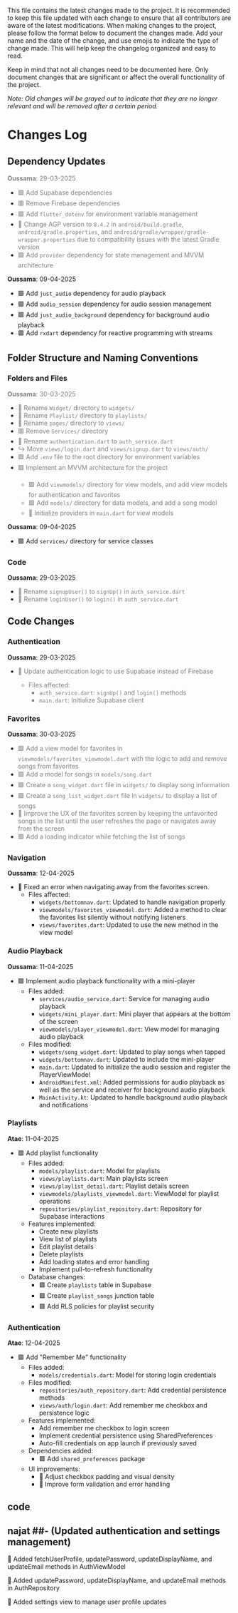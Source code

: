 This file contains the latest changes made to the project. It is recommended to keep this file updated with each change to ensure that all contributors are aware of the latest modifications. When making changes to the project, please follow the format below to document the changes made. Add your name and the date of the change, and use emojis to indicate the type of change made. This will help keep the changelog organized and easy to read.

Keep in mind that not all changes need to be documented here. Only document changes that are significant or affect the overall functionality of the project.

_Note: Old changes will be grayed out to indicate that they are no longer relevant and will be removed after a certain period._

# Changes Log

## Dependency Updates
<span style="color:gray">**Oussama**: 29-03-2025
- <span style="color:gray">🟩 Add Supabase dependencies
- <span style="color:gray">🟥 Remove Firebase dependencies
- <span style="color:gray">🟩 Add `flutter_dotenv` for environment variable management
- <span style="color:gray">🔷 Change AGP version to `8.4.2` in `android/build.gradle`, `android/gradle.properties`, and `android/gradle/wrapper/gradle-wrapper.properties` due to compatibility issues with the latest Gradle version
- <span style="color:gray">🟩 Add `provider` dependency for state management and MVVM architecture

**Oussama**: 09-04-2025
- 🟩 Add `just_audio` dependency for audio playback
- 🟩 Add `audio_session` dependency for audio session management
- 🟩 Add `just_audio_background` dependency for background audio playback
- 🟩 Add `rxdart` dependency for reactive programming with streams

## Folder Structure and Naming Conventions
### Folders and Files
<span style="color:gray">**Oussama**: 30-03-2025
- <span style="color:gray">🔄 Rename `Widget/` directory to `widgets/`
- <span style="color:gray">🔄 Rename `Playlist/` directory to `playlists/`
- <span style="color:gray">🔄 Rename `pages/` directory to `views/`
- <span style="color:gray">🟥 Remove `Services/` directory
- <span style="color:gray">🔄 Rename `authentication.dart` to `auth_service.dart`
- <span style="color:gray">↪️ Move `views/login.dart` and `views/signup.dart` to `views/auth/`
- <span style="color:gray">🟩 Add `.env` file to the root directory for environment variables
- <span style="color:gray">🟩 Implement an MVVM architecture for the project
	+ 🟩 Add `viewmodels/` directory for view models, and add view models for authentication and favorites
	+ 🟩 Add `models/` directory for data models, and add a song model
	+ 🔷 Initialize providers in `main.dart` for view models

**Oussama**: 09-04-2025
- 🟩 Add `services/` directory for service classes
		
### Code
**Oussama**: 29-03-2025
- <span style="color:gray">🔄 Rename `signupUser()` to `signUp()` in `auth_service.dart`
- <span style="color:gray">🔄 Rename `loginUser()` to `login()` in `auth_service.dart`

## Code Changes
### Authentication
**Oussama**: 29-03-2025
- <span style="color:gray">🔷 Update authentication logic to use Supabase instead of Firebase
	+ Files affected:
		- `auth_service.dart`: `signUp()` and `login()` methods
		- `main.dart`: Initialize Supabase client

### Favorites
**Oussama**: 30-03-2025
- <span style="color:gray">🟩 Add a view model for favorites in `viewmodels/favorites_viewmodel.dart` with the logic to add and remove songs from favorites
- <span style="color:gray">🟩 Add a model for songs in `models/song.dart`
- <span style="color:gray">🟩 Create a `song_widget.dart` file in `widgets/` to display song information
- <span style="color:gray">🟩 Create a `song_list_widget.dart` file in `widgets/` to display a list of songs
- <span style="color:gray">🔷 Improve the UX of the favorites screen by keeping the unfavorited songs in the list until the user refreshes the page or navigates away from the screen
- <span style="color:gray">🟩 Add a loading indicator while fetching the list of songs

### Navigation
**Oussama**: 12-04-2025
- 🔷 Fixed an error when navigating away from the favorites screen.
	+ Files affected:
		- `widgets/bottomnav.dart`: Updated to handle navigation properly
		- `viewmodels/favorites_viewmodel.dart`: Added a method to clear the favorites list silently without notifying listeners
		- `views/favorites.dart`: Updated to use the new method in the view model

### Audio Playback
**Oussama**: 11-04-2025
- 🟩 Implement audio playback functionality with a mini-player
  + Files added:
    - `services/audio_service.dart`: Service for managing audio playback
    - `widgets/mini_player.dart`: Mini player that appears at the bottom of the screen
    - `viewmodels/player_viewmodel.dart`: View model for managing audio playback
  + Files modified:
    - `widgets/song_widget.dart`: Updated to play songs when tapped
    - `widgets/bottomnav.dart`: Updated to include the mini-player
    - `main.dart`: Updated to initialize the audio session and register the PlayerViewModel
	- `AndroidManifest.xml`: Added permissions for audio playback as well as the service and receiver for background audio playback
	- `MainActivity.kt`: Updated to handle background audio playback and notifications

### Playlists
**Atae**: 11-04-2025
- 🟩 Add playlist functionality
    + Files added:
        - `models/playlist.dart`: Model for playlists
        - `views/playlists.dart`: Main playlists screen
        - `views/playlist_detail.dart`: Playlist details screen
        - `viewmodels/playlists_viewmodel.dart`: ViewModel for playlist operations
        - `repositories/playlist_repository.dart`: Repository for Supabase interactions
    + Features implemented:
        - Create new playlists
        - View list of playlists
        - Edit playlist details
        - Delete playlists
        - Add loading states and error handling
        - Implement pull-to-refresh functionality
    + Database changes:
        - 🟩 Create `playlists` table in Supabase
        - 🟩 Create `playlist_songs` junction table
        - 🟩 Add RLS policies for playlist security

### Authentication
**Atae**: 12-04-2025
- 🟩 Add "Remember Me" functionality
    + Files added:
        - `models/credentials.dart`: Model for storing login credentials
    + Files modified:
        - `repositories/auth_repository.dart`: Add credential persistence methods
        - `views/auth/login.dart`: Add remember me checkbox and persistence logic
    + Features implemented:
        - Add remember me checkbox to login screen
        - Implement credential persistence using SharedPreferences
        - Auto-fill credentials on app launch if previously saved
    + Dependencies added:
        - 🟩 Add `shared_preferences` package
    + UI improvements:
        - 🔷 Adjust checkbox padding and visual density
        - 🔷 Improve form validation and error handling





## code

	
## najat ##- (Updated authentication and settings management)

🔷 Added fetchUserProfile, updatePassword, updateDisplayName, and updateEmail methods in AuthViewModel

🔷 Added updatePassword, updateDisplayName, and updateEmail methods in AuthRepository

🔷 Added settings view to manage user profile updates


